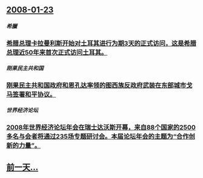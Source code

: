 ## [2008-01-23](/zh/news/2008/01/23/index.md)

##### 希臘
### [希腊总理卡拉曼利斯开始对土耳其进行为期3天的正式访问，这是希腊总理近50年来首次正式访问土耳其。](/zh/news/2008/01/23/希腊总理卡拉曼利斯开始对土耳其进行为期3天的正式访问-这是希腊总理近50年来首次正式访问土耳其.md)
##### 刚果民主共和国
### [刚果民主共和国政府和恩孔达率领的图西族反政府武装在东部城市戈马签署和平协议。](/zh/news/2008/01/23/刚果民主共和国政府和恩孔达率领的图西族反政府武装在东部城市戈马签署和平协议.md)
##### 世界经济论坛
### [2008年世界经济论坛年会在瑞士达沃斯开幕，来自88个国家的2500多名与会者将通过235场专题研讨会。本届论坛年会的主题为“合作创新的力量”。](/zh/news/2008/01/23/2008年世界经济论坛年会在瑞士达沃斯开幕-来自88个国家的2500多名与会者将通过235场专题研讨会-本届论坛年会的主.md)
## [前一天...](/zh/news/2008/01/22/index.md)


